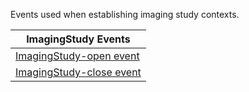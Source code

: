 Events used when establishing imaging study contexts.

| **ImagingStudy Events** |
| ----------------------- |
| [ImagingStudy-open event](3-5-1-ImagingStudy-open.html) |
| [ImagingStudy-close event](3-5-2-ImagingStudy-close.html) |
